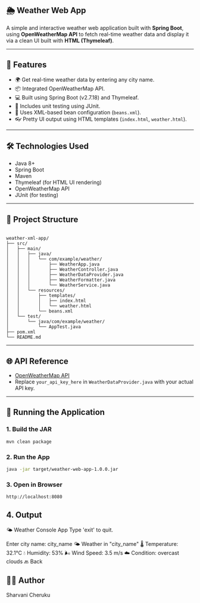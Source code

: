 ## 🌦️ Weather Web App

A simple and interactive weather web application built with **Spring Boot**, using **OpenWeatherMap API** to fetch real-time weather data and display it via a clean UI built with **HTML (Thymeleaf)**.

---

## 🚀 Features

- 🌍 Get real-time weather data by entering any city name.
- 📦 Integrated OpenWeatherMap API.
- 💻 Built using Spring Boot (v2.7.18) and Thymeleaf.
- 🧪 Includes unit testing using JUnit.
- 📁 Uses XML-based bean configuration (`beans.xml`).
- 👓 Pretty UI output using HTML templates (`index.html`, `weather.html`).

---

## 🛠️ Technologies Used

- Java 8+
- Spring Boot
- Maven
- Thymeleaf (for HTML UI rendering)
- OpenWeatherMap API
- JUnit (for testing)

---

## 🧾 Project Structure

```

weather-xml-app/
├── src/
│   ├── main/
│   │   ├── java/
│   │   │   └── com/example/weather/
│   │   │       ├── WeatherApp.java
│   │   │       ├── WeatherController.java
│   │   │       ├── WeatherDataProvider.java
│   │   │       ├── WeatherFormatter.java
│   │   │       └── WeatherService.java
│   │   └── resources/
│   │       ├── templates/
│   │       │   ├── index.html
│   │       │   └── weather.html
│   │       └── beans.xml
│   └── test/
│       └── java/com/example/weather/
│           └── AppTest.java
├── pom.xml
└── README.md

````

---

## 🌐 API Reference

- [OpenWeatherMap API](https://openweathermap.org/api)
- Replace `your_api_key_here` in `WeatherDataProvider.java` with your actual API key.

---

## 🧪 Running the Application

### 1. Build the JAR
```bash
mvn clean package
````

### 2. Run the App

```bash
java -jar target/weather-web-app-1.0.0.jar
```

### 3. Open in Browser

```
http://localhost:8080
```

## 4. Output

🌤️ Weather Console App
Type 'exit' to quit.

Enter city name: city_name
🌤️ Weather in "city_name"
🌡️ Temperature: 32.1°C
💧 Humidity: 53%
🌬️ Wind Speed: 3.5 m/s
☁️ Condition: overcast clouds
        🔙 Back

## 👩‍💻 Author

Sharvani Cheruku
